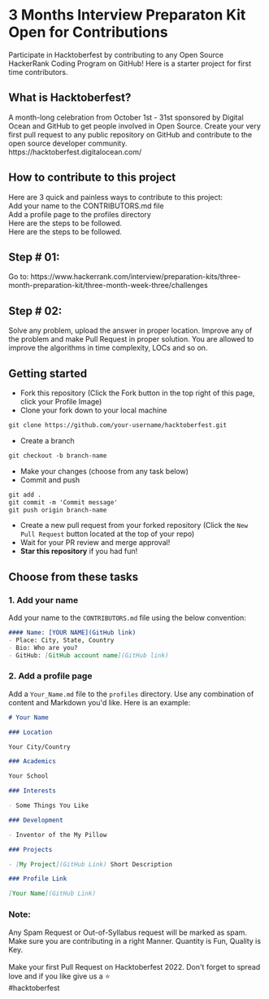 <h1>3 Months Interview Preparaton Kit Open for Contributions</h1>
Participate in Hacktoberfest by contributing to any Open Source HackerRank Coding Program on GitHub! Here is a starter project for first time contributors. 
<br/>

<h2>What is Hacktoberfest?</h2>
A month-long celebration from October 1st - 31st sponsored by Digital Ocean and GitHub to get people involved in Open Source. Create your very first pull request to any public repository on GitHub and contribute to the open source developer community.
<br/>
https://hacktoberfest.digitalocean.com/

<h2>How to contribute to this project</h2>
Here are 3 quick and painless ways to contribute to this project:
<br/>
Add your name to the CONTRIBUTORS.md file <br/>
Add a profile page to the profiles directory <br/>
Here are the steps to be followed. <br/>
Here are the steps to be followed.<br/>
<h2>Step # 01:</h2>
Go to: https://www.hackerrank.com/interview/preparation-kits/three-month-preparation-kit/three-month-week-three/challenges
<h2>Step # 02:</h2>
Solve any problem, upload the answer in proper location. Improve any of the problem and make Pull Request in proper solution. You are allowed to improve the algorithms in time complexity, LOCs and so on.


## Getting started
* Fork this repository (Click the Fork button in the top right of this page, click your Profile Image)
* Clone your fork down to your local machine

```markdown
git clone https://github.com/your-username/hacktoberfest.git
```

* Create a branch

```markdown
git checkout -b branch-name
```

* Make your changes (choose from any task below)
* Commit and push

```markdown
git add .
git commit -m 'Commit message'
git push origin branch-name
```

* Create a new pull request from your forked repository (Click the `New Pull Request` button located at the top of your repo)
* Wait for your PR review and merge approval!
* __Star this repository__ if you had fun!

## Choose from these tasks
### 1. Add your name
Add your name to the `CONTRIBUTORS.md` file using the below convention:

```markdown
#### Name: [YOUR NAME](GitHub link)
- Place: City, State, Country
- Bio: Who are you?
- GitHub: [GitHub account name](GitHub link)
```

### 2. Add a profile page
Add a `Your_Name.md` file to the `profiles` directory. Use any combination of content and Markdown you'd like. Here is an example:

```markdown
# Your Name

### Location

Your City/Country

### Academics

Your School

### Interests

- Some Things You Like

### Development

- Inventor of the My Pillow

### Projects

- [My Project](GitHub Link) Short Description

### Profile Link

[Your Name](GitHub Link)
```




<h3>Note:</h3>
Any Spam Request or Out-of-Syllabus request will be marked as spam. Make sure you are contributing in a right Manner. Quantity is Fun, Quality is Key.
<br/><br/>
Make your first Pull Request on Hacktoberfest 2022. Don't forget to spread love and if you like give us a ⭐️
<br/>#hacktoberfest 
